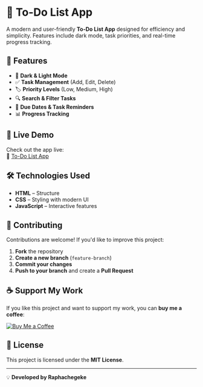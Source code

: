 # 📝 To-Do List App  

A modern and user-friendly **To-Do List App** designed for efficiency and simplicity. Features include dark mode, task priorities, and real-time progress tracking.  

## 🌟 Features  
- 🌙 **Dark & Light Mode**  
- ✅ **Task Management** (Add, Edit, Delete)  
- 🏷️ **Priority Levels** (Low, Medium, High)  
- 🔍 **Search & Filter Tasks**  
- 📅 **Due Dates & Task Reminders**  
- 📊 **Progress Tracking**  

## 🚀 Live Demo  
Check out the app live:  
🔗 [To-Do List App](https://to-do-list-eight-dusky.vercel.app/)  

## 🛠️ Technologies Used  
- **HTML** – Structure  
- **CSS** – Styling with modern UI  
- **JavaScript** – Interactive features  

## 🤝 Contributing  
Contributions are welcome! If you'd like to improve this project:  
1. **Fork** the repository  
2. **Create a new branch** (`feature-branch`)  
3. **Commit your changes**  
4. **Push to your branch** and create a **Pull Request**  

## ☕ Support My Work  
If you like this project and want to support my work, you can **buy me a coffee**:  

[![Buy Me a Coffee](https://cdn.buymeacoffee.com/buttons/v2/default-yellow.png)](https://buymeacoffee.com/raphachegeke)  

## 📜 License  
This project is licensed under the **MIT License**.  

---
💡 **Developed by Raphachegeke**
